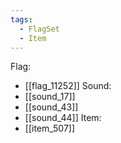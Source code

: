 ```yaml
---
tags:
  - FlagSet
  - Item
---
```

Flag:
- [[flag_11252]]
Sound:
- [[sound_17]]
- [[sound_43]]
- [[sound_44]]
Item:
- [[item_507]]
